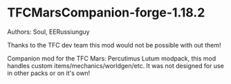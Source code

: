 # TFCMarsCompanion-forge-1.18.2
Authors: Soul, EERussiunguy

Thanks to the TFC dev team this mod would not be possible with out them!

Companion mod for the TFC Mars: Percutimus Lutum modpack, this mod handles custom items/mechanics/worldgen/etc.
It was not designed for use in other packs or on it's own!
